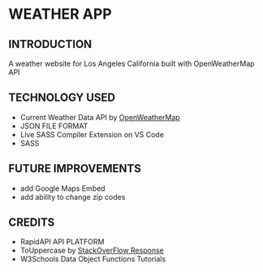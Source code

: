 # WEATHER APP

## INTRODUCTION
A weather website for Los Angeles California built with OpenWeatherMap API

## TECHNOLOGY USED
-  Current Weather Data API by [OpenWeatherMap](https://openweathermap.org/)   
- JSON FILE FORMAT  
- Live SASS Compiler Extension on VS Code  
- SASS 

## FUTURE IMPROVEMENTS
- add Google Maps Embed  
- add ability to change zip codes  

## CREDITS 
- RapidAPI API PLATFORM   
- ToUppercase by [StackOverFlow Response](https://stackoverflow.com/questions/1026069/how-do-i-make-the-first-letter-of-a-string-uppercase-in-javascript)
- W3Schools Data Object Functions Tutorials   

